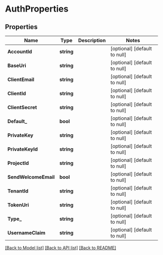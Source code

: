 # AuthProperties

## Properties
Name | Type | Description | Notes
------------ | ------------- | ------------- | -------------
**AccountId** | **string** |  | [optional] [default to null]
**BaseUri** | **string** |  | [optional] [default to null]
**ClientEmail** | **string** |  | [optional] [default to null]
**ClientId** | **string** |  | [optional] [default to null]
**ClientSecret** | **string** |  | [optional] [default to null]
**Default_** | **bool** |  | [optional] [default to null]
**PrivateKey** | **string** |  | [optional] [default to null]
**PrivateKeyId** | **string** |  | [optional] [default to null]
**ProjectId** | **string** |  | [optional] [default to null]
**SendWelcomeEmail** | **bool** |  | [optional] [default to null]
**TenantId** | **string** |  | [optional] [default to null]
**TokenUri** | **string** |  | [optional] [default to null]
**Type_** | **string** |  | [optional] [default to null]
**UsernameClaim** | **string** |  | [optional] [default to null]

[[Back to Model list]](../README.md#documentation-for-models) [[Back to API list]](../README.md#documentation-for-api-endpoints) [[Back to README]](../README.md)

